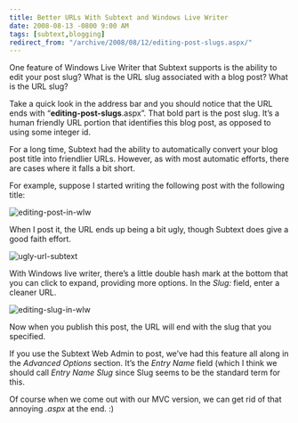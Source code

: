 ```yaml
---
title: Better URLs With Subtext and Windows Live Writer
date: 2008-08-13 -0800 9:00 AM
tags: [subtext,blogging]
redirect_from: "/archive/2008/08/12/editing-post-slugs.aspx/"
---
```


One feature of Windows Live Writer that Subtext supports is the ability
to edit your post slug? What is the URL slug associated with a blog
post? What is the URL slug?

Take a quick look in the address bar and you should notice that the URL
ends with “**editing-post-slugs**.aspx”. That bold part is the post
slug. It’s a human friendly URL portion that identifies this blog post,
as opposed to using some integer id.

For a long time, Subtext had the ability to automatically convert your
blog post title into friendlier URLs. However, as with most automatic
efforts, there are cases where it falls a bit short.

For example, suppose I started writing the following post with the
following title:

![editing-post-in-wlw](https://haacked.com/images/haacked_com/WindowsLiveWriter/Yallwilllikeitreally_895F/editing-post-in-wlw_3.png "editing-post-in-wlw")

When I post it, the URL ends up being a bit ugly, though Subtext does
give a good faith effort.

![ugly-url-subtext](https://haacked.com/images/haacked_com/WindowsLiveWriter/Yallwilllikeitreally_895F/ugly-url-subtext_3.png "ugly-url-subtext")

With Windows live writer, there’s a little double hash mark at the
bottom that you can click to expand, providing more options. In the
*Slug:* field, enter a cleaner URL.

![editing-slug-in-wlw](https://haacked.com/images/haacked_com/WindowsLiveWriter/Yallwilllikeitreally_895F/editing-slug-in-wlw_3.png "editing-slug-in-wlw")

Now when you publish this post, the URL will end with the slug that you
specified.

If you use the Subtext Web Admin to post, we’ve had this feature all
along in the *Advanced Options* section. It’s the *Entry Name* field
(which I think we should call *Entry Name Slug* since Slug seems to be
the standard term for this.

Of course when we come out with our MVC version, we can get rid of that
annoying *.aspx* at the end. :)
